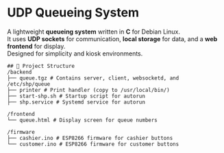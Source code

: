 # UDP Queueing System

A lightweight **queueing system** written in **C** for Debian Linux.  
It uses **UDP sockets** for communication, **local storage** for data, and a **web frontend** for display.  
Designed for simplicity and kiosk environments.


```
## 📂 Project Structure
/backend
├── queue.tgz # Contains server, client, websocketd, and /etc/shp/queue
├── printer # Print handler (copy to /usr/local/bin/)
├── start-shp.sh # Startup script for autorun
├── shp.service # Systemd service for autorun

/frontend
└── queue.html # Display screen for queue numbers

/firmware
├── cashier.ino # ESP8266 firmware for cashier buttons
└── customer.ino # ESP8266 firmware for customer buttons
```
